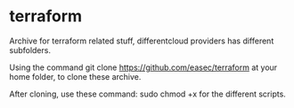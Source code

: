 # terraform
Archive for terraform related stuff, differentcloud providers has different subfolders.

Using the command git clone https://github.com/easec/terraform at your home folder, to clone these archive.

After cloning, use these command: sudo chmod +x for the different scripts.

